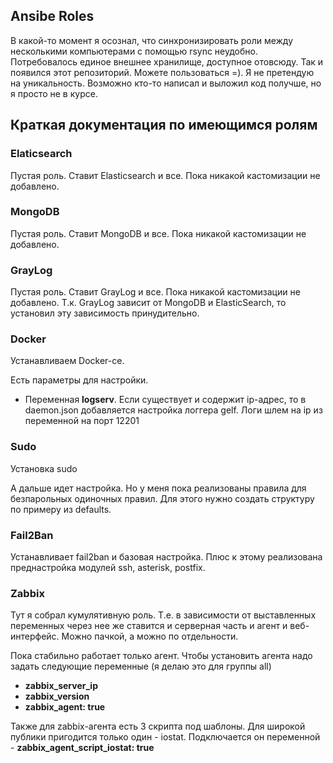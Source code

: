 ## Ansibe Roles ##

В какой-то момент я осознал, что синхронизировать роли между несколькими компьютерами с помощью rsync неудобно. Потребовалось единое внешнее хранилище, доступное отовсюду. Так и появился этот репозиторий. Можете пользоваться =).
Я не претендую на уникальность. Возможно кто-то написал и выложил код получше, но я просто не в курсе.


## Краткая документация по имеющимся ролям ##

### Elaticsearch ###

Пустая роль. Ставит Elasticsearch и все. Пока никакой кастомизации не добавлено.

### MongoDB ###

Пустая роль. Ставит MongoDB и все. Пока никакой кастомизации не добавлено.

### GrayLog ###

Пустая роль. Ставит GrayLog и все. Пока никакой кастомизации не добавлено.
Т.к. GrayLog зависит от MongoDB и ElasticSearch, то установил эту зависимость принудительно.

### Docker ###

Устанавливаем Docker-ce.

Есть параметры для настройки.
- Переменная **logserv**. Если существует и содержит ip-адрес, то в daemon.json добавляется настройка логгера gelf. Логи шлем на ip из переменной на порт 12201

### Sudo ###

Установка sudo

А дальше идет настройка. Но у меня пока реализованы правила для безпарольных одиночных правил.
Для этого нужно создать структуру по примеру из defaults. 

### Fail2Ban ###

Устанавливает fail2ban и базовая настройка. Плюс к этому реализована преднастройка модулей ssh, asterisk, postfix.

### Zabbix ###

Тут я собрал кумулятивную роль. Т.е. в зависимости от выставленных переменных через нее же ставится и серверная часть и агент и веб-интерфейс. Можно пачкой, а можно по отдельности.

Пока стабильно работает только агент. Чтобы установить агента надо задать следующие переменные (я делаю это для группы all)

- **zabbix_server_ip**
- **zabbix_version**
- **zabbix_agent: true**

Также для zabbix-агента есть 3 скрипта под шаблоны. Для широкой публики пригодится только один - iostat. Подключается он переменной - **zabbix_agent_script_iostat: true** 
